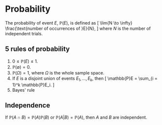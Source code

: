 # Probability

The probability of event $E$, $\mathbb{P} (E)$, is defined as
\[
\lim{N \to \infty} \frac{\text{number of occurrences of }E}{N},
\]
where $N$ is the number of independent trials.

## 5 rules of probability
1. $0 \leq \mathbb{P}(E) \leq 1.$
2. $\mathbb{P} (\emptyset) = 0.$
3. $\mathbb{P} (\Omega) = 1$, where $\Omega$ is the whole sample space.
4. If $E$ is a disjoint union of events $E_1, \ldots, E_k$, then
\[
\mathbb{P}E = \sum_{i = 1}^k \mathbb{P}E_i.
\]
5. Bayes' rule

## Independence
If $\mathbb{P}(A \cap B) = \mathbb{P}(A) \mathbb{P}(B)$ or $\mathbb{P}(A\vert B) = \mathbb{P}(A)$, then $A$ and $B$ are independent.
